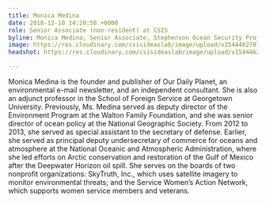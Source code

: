 ```yaml
---
title: Monica Medina
date: 2018-12-10 14:29:58 +0000
role: Senior Associate (non-resident) at CSIS
byline: Monica Medina, Senior Associate, Stephenson Ocean Security Project
image: https://res.cloudinary.com/csisideaslab/image/upload/v1544462781/ocean/medina-headshot-test.png
headshot: https://res.cloudinary.com/csisideaslab/image/upload/v1544462781/ocean/medina-headshot-test.png

---
```

Monica Medina is the founder and publisher of Our Daily Planet, an environmental e-mail newsletter, and an independent consultant. She is also an adjunct professor in the School of Foreign Service at Georgetown University. Previously, Ms. Medina served as deputy director of the Environment Program at the Walton Family Foundation, and she was senior director of ocean policy at the National Geographic Society. From 2012 to 2013, she served as special assistant to the secretary of defense. Earlier, she served as principal deputy undersecretary of commerce for oceans and atmosphere at the National Oceanic and Atmospheric Administration, where she led efforts on Arctic conservation and restoration of the Gulf of Mexico after the Deepwater Horizon oil spill. She serves on the boards of two nonprofit organizations: SkyTruth, Inc., which uses satellite imagery to monitor environmental threats; and the Service Women’s Action Network, which supports women service members and veterans.
